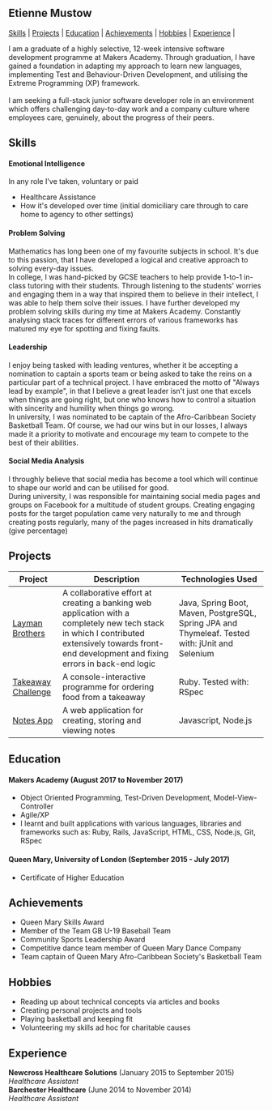 ## Etienne Mustow

[Skills](#skills) | [Projects](#projects) | [Education](#education) | [Achievements](#achievements) | [Hobbies](#hobbies) | [Experience](#experience) |
 
I am a graduate of a highly selective, 12-week intensive software development programme at Makers Academy.
Through graduation, I have gained a foundation in adapting my approach to learn new languages, implementing Test and Behaviour-Driven Development, and utilising the Extreme Programming (XP) framework.
<br><br>I am seeking a full-stack junior software developer role in an environment which offers challenging day-to-day work and a company culture where employees care, genuinely, about the progress of their peers.

<a id="skills"></a>
## Skills

#### Emotional Intelligence

In any role I've taken, voluntary or paid

- Healthcare Assistance
- How it's developed over time (initial domiciliary care through to care home to agency to other settings)


#### Problem Solving

Mathematics has long been one of my favourite subjects in school. It's due to this passion, that I have developed a logical and creative approach to solving every-day issues.
<br>
In college, I was hand-picked by GCSE teachers to help provide 1-to-1 in-class tutoring with their students.
Through listening to the students' worries and engaging them in a way that inspired them to believe in their intellect, I was able to help them solve their issues.
I have further developed my problem solving skills during my time at Makers Academy. Constantly analysing stack traces for different errors of various frameworks has matured my eye for spotting and fixing faults.


#### Leadership

I enjoy being tasked with leading ventures, whether it be accepting a nomination to captain a sports team or being asked to take the reins on a particular part of a technical project.
I have embraced the motto of "Always lead by example", in that I believe a great leader isn't just one that excels when things are going right, but one who knows how to control a situation with sincerity and humility when things go wrong.
<br>
In university, I was nominated to be captain of the Afro-Caribbean Society Basketball Team. Of course, we had our wins but in our losses, I always made it a priority to motivate and encourage my team to compete to the best of their abilities.


#### Social Media Analysis

I throughly believe that social media has become a tool which will continue to shape our world and can be utilised for good.
<br>
During university, I was responsible for maintaining social media pages and groups on Facebook for a multitude of student groups. 
Creating engaging posts for the target population came very naturally to me and through creating posts regularly, many of the pages increased in hits dramatically (give percentage)


<a name="projects"></a>
## Projects

|Project | Description | Technologies Used |
|--------|--------|--------|
|[Layman Brothers](https://github.com/gijoeuk/laymanbrothers)| A collaborative effort at creating a banking web application with a completely new tech stack in which I contributed extensively towards front-end development and fixing errors in back-end logic | Java, Spring Boot, Maven, PostgreSQL, Spring JPA and Thymeleaf. Tested with: jUnit and Selenium |
|[Takeaway Challenge](https://github.com/etiennemustow/takeaway-challenge) | A console-interactive programme for ordering food from a takeaway | Ruby. Tested with: RSpec
|[Notes App](https://github.com/etiennemustow/notes-app)| A web application for creating, storing and viewing notes | Javascript, Node.js

<a id="education"></a>
## Education

#### Makers Academy (August 2017 to November 2017) 

- Object Oriented Programming, Test-Driven Development, Model-View-Controller
- Agile/XP
- I learnt and built applications with various languages, libraries and frameworks such as: 
  Ruby, Rails, JavaScript, HTML, CSS, Node.js, Git, RSpec 

#### Queen Mary, University of London (September 2015 - July 2017)

- Certificate of Higher Education


<a id="achievements"></a>
## Achievements

- Queen Mary Skills Award 
- Member of the Team GB U-19 Baseball Team
- Community Sports Leadership Award
- Competitive dance team member of Queen Mary Dance Company
- Team captain of Queen Mary Afro-Caribbean Society's Basketball Team

<a name="hobbies"></a>
## Hobbies

- Reading up about technical concepts via articles and books
- Creating personal projects and tools
- Playing basketball and keeping fit
- Volunteering my skills ad hoc for charitable causes

<a id="experience"></a>
## Experience

**Newcross Healthcare Solutions** (January 2015 to September 2015)    
*Healthcare Assistant*  
**Barchester Healthcare** (June 2014 to November 2014)   
*Healthcare Assistant* 

